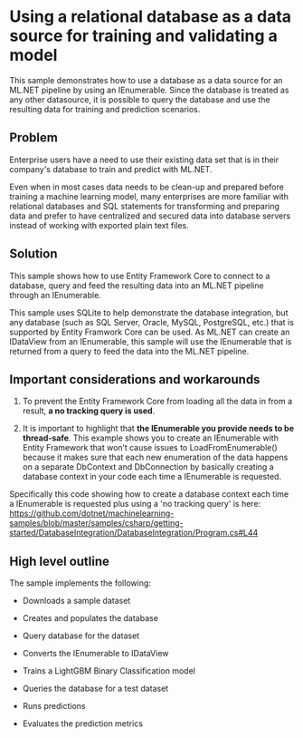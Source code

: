 # Using a relational database as a data source for training and validating a model
This sample demonstrates how to use a database as a data source for an ML.NET pipeline by using an IEnumerable. Since the database is treated as any other datasource, it is possible to query the database and use the resulting data for training and prediction scenarios.

## Problem
Enterprise users have a need to use their existing data set that is in their company's database to train and predict with ML.NET. 

Even when in most cases data needs to be clean-up and prepared before training a machine learning model, many enterprises are more familiar with relational databases and SQL statements for transforming and preparing data and prefer to have centralized and secured data into database servers instead of working with exported plain text files.

## Solution

This sample shows how to use Entity Framework Core to connect to a database, query and feed the resulting data into an ML.NET pipeline through an IEnumerable.

This sample uses SQLite to help demonstrate the database integration, but any database (such as SQL Server, Oracle, MySQL, PostgreSQL, etc.) that is supported by Entity Framwork Core can be used. As ML.NET can create an IDataView from an IEnumerable, this sample will use the IEnumerable that is returned from a query to feed the data into the ML.NET pipeline. 

## Important considerations and workarounds

1. To prevent the Entity Framework Core from loading all the data in from a result, **a no tracking query is used**. 

2. It is important to highlight that **the IEnumerable you provide needs to be thread-safe**. This example shows you to create an IEnumerable with Entity Framework that won’t cause issues to LoadFromEnumerable() because it makes sure that each new enumeration of the data happens on a separate DbContext and DbConnection by basically creating a database context in your code each time a IEnumerable is requested.

Specifically this code showing how to create a database context each time a IEnumerable is requested plus using a 'no tracking query' is here: https://github.com/dotnet/machinelearning-samples/blob/master/samples/csharp/getting-started/DatabaseIntegration/DatabaseIntegration/Program.cs#L44

## High level outline

The sample implements the following:

- Downloads a sample dataset
- Creates and populates the database
- Query database for the dataset
- Converts the IEnumerable to IDataView
- Trains a LightGBM Binary Classification model 
- Queries the database for a test dataset


- Runs predictions
- Evaluates the prediction metrics
